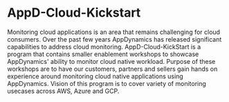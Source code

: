 # AppD-Cloud-Kickstart

Monitoring cloud applications is an area that remains challenging for cloud consumers. Over the past few years AppDynamics has released significant capabilities to address cloud monitoring. AppD-Cloud-KickStart is a program that contains smaller enablement workshops to showcase AppDynamics' ability to monitor cloud native workload. Purpose of these workshops are to have our customers, partners and sellers gain hands on experience around monitoring cloud native applications using AppDynamics. Vision of this program is to cover variety of monitoring usecases across AWS, Azure and GCP.
